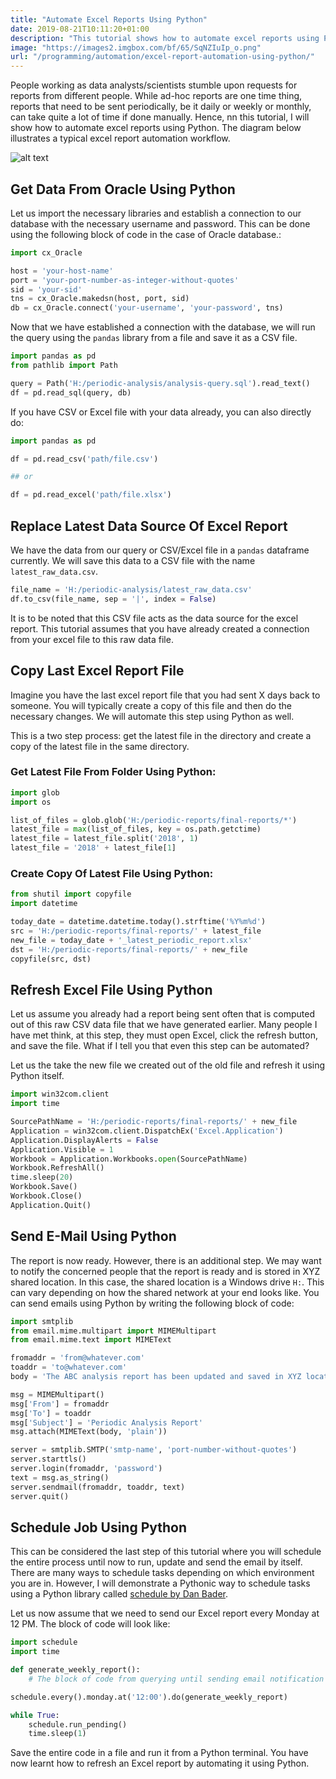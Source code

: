 ```yaml
---
title: "Automate Excel Reports Using Python"
date: 2019-08-21T10:11:20+01:00
description: "This tutorial shows how to automate excel reports using Python. It shows how to automate the task from getting the data to refreshing the Excel report."
image: "https://images2.imgbox.com/bf/65/SqNZIuIp_o.png"
url: "/programming/automation/excel-report-automation-using-python/"
---
```


People working as data analysts/scientists stumble upon requests for reports from different people. While ad-hoc reports are one time thing, reports that need to be sent periodically, be it daily or weekly or monthly, can take quite a lot of time if done manually. Hence, nn this tutorial, I will show how to automate excel reports using Python. The diagram below illustrates a typical excel report automation workflow.

![alt text](/img/programming/excel-report-automation-pipeline.png "Report Automation Pipeline")

## Get Data From Oracle Using Python

Let us import the necessary libraries and establish a connection to our database with the necessary username and password. This can be done using the following block of code in the case of Oracle database.:

```Python
import cx_Oracle

host = 'your-host-name'
port = 'your-port-number-as-integer-without-quotes'
sid = 'your-sid'
tns = cx_Oracle.makedsn(host, port, sid)
db = cx_Oracle.connect('your-username', 'your-password', tns)
```

Now that we have established a connection with the database, we will run the query using the `pandas` library from a file and save it as a CSV file.

```Python
import pandas as pd
from pathlib import Path

query = Path('H:/periodic-analysis/analysis-query.sql').read_text()
df = pd.read_sql(query, db)
```

If you have CSV or Excel file with your data already, you can also directly do:

```Python
import pandas as pd

df = pd.read_csv('path/file.csv')

## or

df = pd.read_excel('path/file.xlsx')
```

## Replace Latest Data Source Of Excel Report

We have the data from our query or CSV/Excel file in a `pandas` dataframe currently. We will save this data to a CSV file with the name `latest_raw_data.csv`.  

```Python
file_name = 'H:/periodic-analysis/latest_raw_data.csv'
df.to_csv(file_name, sep = '|', index = False)
```

It is to be noted that this CSV file acts as the data source for the excel report. This tutorial assumes that you have already created a connection from your excel file to this raw data file.

## Copy Last Excel Report File

Imagine you have the last excel report file that you had sent X days back to someone. You will typically create a copy of this file and then do the necessary changes. We will automate this step using Python as well.

This is a two step process: get the latest file in the directory and create a copy of the latest file in the same directory.

### Get Latest File From Folder Using Python:

```Python
import glob
import os

list_of_files = glob.glob('H:/periodic-reports/final-reports/*')
latest_file = max(list_of_files, key = os.path.getctime)
latest_file = latest_file.split('2018', 1)
latest_file = '2018' + latest_file[1]
```

### Create Copy Of Latest File Using Python:

```Python
from shutil import copyfile
import datetime

today_date = datetime.datetime.today().strftime('%Y%m%d')
src = 'H:/periodic-reports/final-reports/' + latest_file
new_file = today_date + '_latest_periodic_report.xlsx'
dst = 'H:/periodic-reports/final-reports/' + new_file
copyfile(src, dst)
```

## Refresh Excel File Using Python

Let us assume you already had a report being sent often that is computed out of this raw CSV data file that we have generated earlier. Many people I have met think, at this step, they must open Excel, click the refresh button, and save the file. What if I tell you that even this step can be automated?

Let us the take the new file we created out of the old file and refresh it using Python itself.

```Python
import win32com.client
import time

SourcePathName = 'H:/periodic-reports/final-reports/' + new_file
Application = win32com.client.DispatchEx('Excel.Application')
Application.DisplayAlerts = False
Application.Visible = 1
Workbook = Application.Workbooks.open(SourcePathName)
Workbook.RefreshAll()
time.sleep(20)
Workbook.Save()
Workbook.Close()
Application.Quit()
```

## Send E-Mail Using Python

The report is now ready. However, there is an additional step. We may want to notify the concerned people that the report is ready and is stored in XYZ shared location. In this case, the shared location is a Windows drive `H:`. This can vary depending on how the shared network at your end looks like. You can send emails using Python by writing the following block of code:

```Python
import smtplib
from email.mime.multipart import MIMEMultipart
from email.mime.text import MIMEText

fromaddr = 'from@whatever.com'
toaddr = 'to@whatever.com'
body = 'The ABC analysis report has been updated and saved in XYZ location'

msg = MIMEMultipart()
msg['From'] = fromaddr
msg['To'] = toaddr
msg['Subject'] = 'Periodic Analysis Report'
msg.attach(MIMEText(body, 'plain'))

server = smtplib.SMTP('smtp-name', 'port-number-without-quotes')
server.starttls()
server.login(fromaddr, 'password')
text = msg.as_string()
server.sendmail(fromaddr, toaddr, text)
server.quit()
```

## Schedule Job Using Python

This can be considered the last step of this tutorial where you will schedule the entire process until now to run, update and send the email by itself. There are many ways to schedule tasks depending on which environment you are in. However, I will demonstrate a Pythonic way to schedule tasks using a Python library called [schedule by Dan Bader](https://github.com/dbader/schedule).

Let us now assume that we need to send our Excel report every Monday at 12 PM. The block of code will look like:

```Python
import schedule
import time

def generate_weekly_report():
    # The block of code from querying until sending email notification

schedule.every().monday.at('12:00').do(generate_weekly_report)

while True:
    schedule.run_pending()
    time.sleep(1)
```

Save the entire code in a file and run it from a Python terminal. You have now learnt how to refresh an Excel report by automating it using Python.